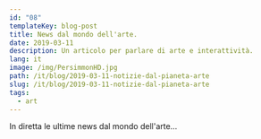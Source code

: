 ```yaml
---
id: "08"
templateKey: blog-post
title: News dal mondo dell'arte.
date: 2019-03-11
description: Un articolo per parlare di arte e interattività.
lang: it
image: /img/PersimmonHD.jpg
path: /it/blog/2019-03-11-notizie-dal-pianeta-arte
slug: /it/blog/2019-03-11-notizie-dal-pianeta-arte
tags:
  - art
---
```


In diretta le ultime news dal mondo dell'arte...
